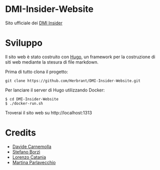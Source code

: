 # DMI-Insider-Website
Sito ufficiale dei [DMI Insider](https://herbrant.github.io/DMI-Insider-Website)

# Sviluppo
Il sito web è stato costruito con [Hugo](https://gohugo.io/), un framework per la costruzione di siti web mediante la stesura di file markdown.

Prima di tutto clona il progetto:
```
git clone https://github.com/Herbrant/DMI-Insider-Website.git
```
Per lanciare il server di Hugo utilizzando Docker:
```
$ cd DMI-Insider-Website
$ ./docker-run.sh
```

Troverai il sito web su http://localhost:1313

# Credits
- [Davide Carnemolla](https://github.com/Herbrant/)
- [Stefano Borzì](https://github.com/Helias)
- [Lorenzo Catania](https://github.com/aegroto)
- [Martina Parlavecchio](https://github.com/kivakat)
